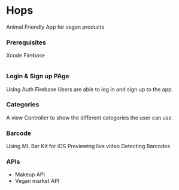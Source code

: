 
# Hops

Animal Friendly App for vegan products


### Prerequisites

Xcode
Firebase

```

```
### Login & Sign up PAge

Using Auth Firebase Users are able to log in and sign up to the app.

### Categories

A view Controller to show the different categories the user can use.

### Barcode

Using ML Bar Kit for iOS 
Previewing live video
Detecting Barcodes

### APIs
* Makeup API
* Vegan market API

